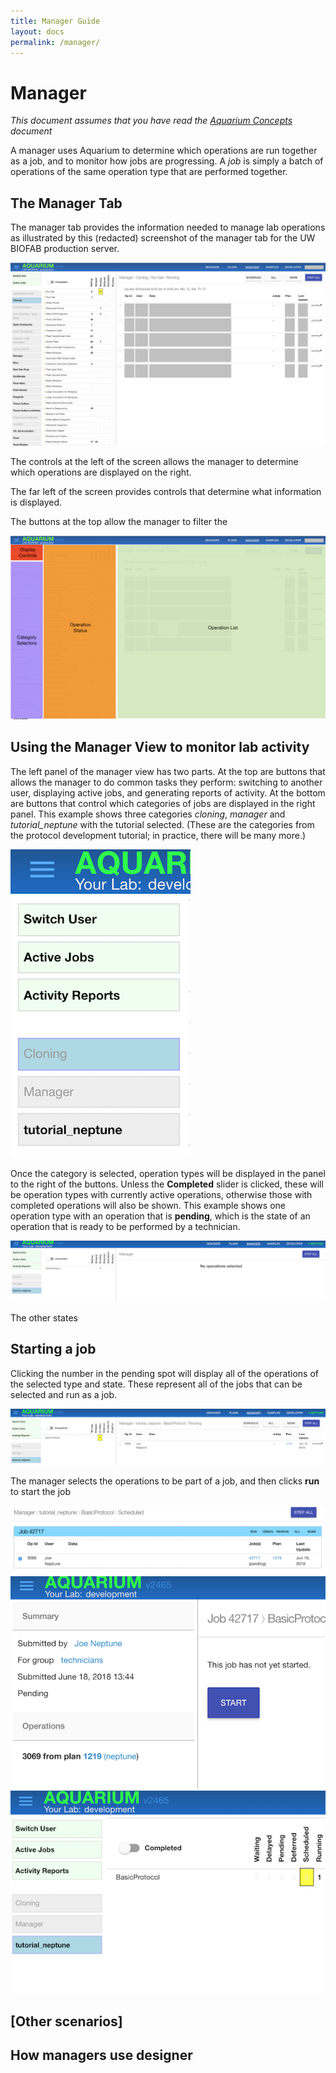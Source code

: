 ```yaml
---
title: Manager Guide
layout: docs
permalink: /manager/
---
```

# Manager

*This document assumes that you have read the [Aquarium Concepts](../concepts/) document*

A manager uses Aquarium to determine which operations are run together as a job, and to monitor how jobs are progressing.
A *job* is simply a batch of operations of the same operation type that are performed together.

## The Manager Tab

The manager tab provides the information needed to manage lab operations as illustrated by this (redacted) screenshot of the manager tab for the UW BIOFAB production server.

![manager tab](images/manager-view.png)

The controls at the left of the screen allows the manager to determine which operations are displayed on the right.


The far left of the screen provides controls that determine what information is displayed.

The buttons at the top allow the manager to filter the 

![manager tab regions](images/manager-regions.png)

## Using the Manager View to monitor lab activity

The left panel of the manager view has two parts.
At the top are buttons that allows the manager to do common tasks they perform: switching to another user, displaying active jobs, and generating reports of activity.
At the bottom are buttons that control which categories of jobs are displayed in the right panel.
This example shows three categories *cloning*, *manager* and *tutorial_neptune* with the tutorial selected.
(These are the categories from the protocol development tutorial; in practice, there will be many more.)

![categories](images/category-list.png)

Once the category is selected, operation types will be displayed in the panel to the right of the buttons.
Unless the **Completed** slider is clicked, these will be operation types with currently active operations, otherwise those with completed operations will also be shown.
This example shows one operation type with an operation that is **pending**, which is the state of an operation that is ready to be performed by a technician.

![selected category](images/selected-category.png)

The other states

## Starting a job

Clicking the number in the pending spot will display all of the operations of the selected type and state.
These represent all of the jobs that can be selected and run as a job.


![selected operation](images/selected-operation.png)

The manager selects the operations to be part of a job, and then clicks **run** to start the job

![jobs](images/scheduled-job.png)
![technician-start](images/technician-start.png)
![changed status](images/updated-status.png)

## [Other scenarios]

## How managers use designer

